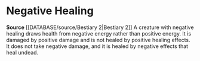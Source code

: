 ﻿---
actions: null
id: '42'
name: Negative Healing
rarity: Common
rus_type_level: null
source: '[[DATABASE/source/Bestiary 2|Bestiary 2]]'
trait: null
type: Creature Ability

---
# Negative Healing

**Source** [[DATABASE/source/Bestiary 2|Bestiary 2]] 
A creature with negative healing draws health from negative energy rather than positive energy. It is damaged by positive damage and is not healed by positive healing effects. It does not take negative damage, and it is healed by negative effects that heal undead.